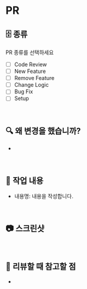 # PR

## 🗄️ 종류

PR 종류를 선택하세요

- [ ] Code Review
- [ ] New Feature
- [ ] Remove Feature
- [ ] Change Logic
- [ ] Bug Fix
- [ ] Setup

<br>

## 🔍 왜 변경을 했습니까?
-

<br>

## 🔧 작업 내용
- 내용명: 내용을 작성합니다.

<br>

## 📷 스크린샷

<br>

## 📝 리뷰할 때 참고할 점
-
